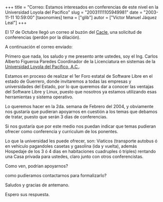 +++
title = "Correo: Estamos interesados  en conferencias de este nivel en la Universidad Loyola del Pacifico"
slug = "20031111105949981"
date = "2003-11-11 10:59:00"
[taxonomies]
tema = ["glib"]
autor = ["Víctor Manuel Jáquez Leal"]
+++

El 17 de Octubre llegó un correo al buzón del
[Cacle](http://glib.org.mx/projects/conferencias/), una solicitud de
conferencias (perdón por la dilación).

A continuación el correo enviado:

<!-- more -->
Primero que nada, los saludo y me presento ante ustedes, soy el Ing.
Carlos Alberto Figueroa Paredes Coordinador de la Licenciatura en
sistemas de la [Universidad Loyola del Pacifico,
A.C.](http://www.loyola.edu.mx).

Estamos en proceso de realizar el 1er Foro estatal de Software Libre en
el estado de Guerrero, donde invitaremos a todas las empresas y
universidades del Estado, por lo que queremos dar a conocer las ventajas
del Software Libre y Linux, puesto que nosotros ya estamos utilizando
esas herramientas y sistema operativo.

Lo queremos hacer en la 2da. semana de Febrero del 2004, y obviamente
nos gustaría que pudieran apoyarnos en cuestión a los temas que debamos
de tratar, puesto que serán 3 dias de conferencias.

Si nos gustaría que por este medio nos puedan indicar que temas pudieran
ofrecer como conferencia y curriculum de los ponentes.

Lo que la universidad les puede ofrecer, son: Viaticos (transporte
autobus ó en vehiculo pagandoles casetas y gasolina (ida y vuelta),
además Hospedaje de los 3 ó 4 dias en habitaciones cuadruples ó triples)
rentando una Casa privada para ustedes, claro junto con otros
conferencistas.

Como ven, podrian apoyarnos?

como pudieramos contactarnos para formalizarlo?

Saludos y gracias de antemano.

Espero sus respuesta.


